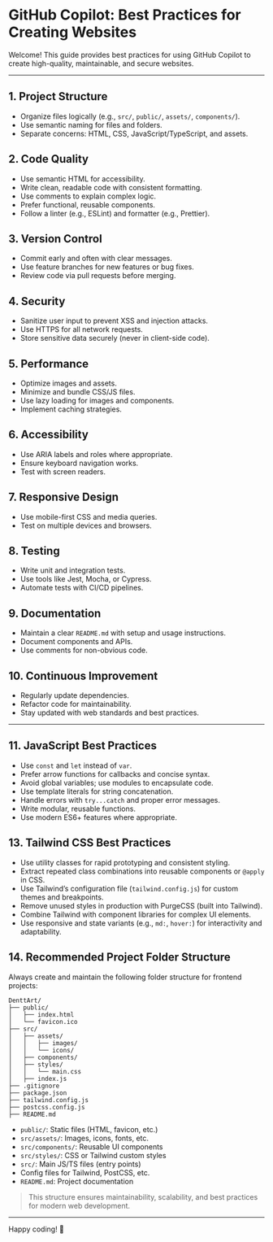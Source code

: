 # GitHub Copilot: Best Practices for Creating Websites

Welcome! This guide provides best practices for using GitHub Copilot to create high-quality, maintainable, and secure websites.

---

## 1. **Project Structure**

- Organize files logically (e.g., `src/`, `public/`, `assets/`, `components/`).
- Use semantic naming for files and folders.
- Separate concerns: HTML, CSS, JavaScript/TypeScript, and assets.

## 2. **Code Quality**

- Use semantic HTML for accessibility.
- Write clean, readable code with consistent formatting.
- Use comments to explain complex logic.
- Prefer functional, reusable components.
- Follow a linter (e.g., ESLint) and formatter (e.g., Prettier).

## 3. **Version Control**

- Commit early and often with clear messages.
- Use feature branches for new features or bug fixes.
- Review code via pull requests before merging.

## 4. **Security**

- Sanitize user input to prevent XSS and injection attacks.
- Use HTTPS for all network requests.
- Store sensitive data securely (never in client-side code).

## 5. **Performance**

- Optimize images and assets.
- Minimize and bundle CSS/JS files.
- Use lazy loading for images and components.
- Implement caching strategies.

## 6. **Accessibility**

- Use ARIA labels and roles where appropriate.
- Ensure keyboard navigation works.
- Test with screen readers.

## 7. **Responsive Design**

- Use mobile-first CSS and media queries.
- Test on multiple devices and browsers.

## 8. **Testing**

- Write unit and integration tests.
- Use tools like Jest, Mocha, or Cypress.
- Automate tests with CI/CD pipelines.

## 9. **Documentation**

- Maintain a clear `README.md` with setup and usage instructions.
- Document components and APIs.
- Use comments for non-obvious code.

## 10. **Continuous Improvement**

- Regularly update dependencies.
- Refactor code for maintainability.
- Stay updated with web standards and best practices.

---

## 11. **JavaScript Best Practices**

- Use `const` and `let` instead of `var`.
- Prefer arrow functions for callbacks and concise syntax.
- Avoid global variables; use modules to encapsulate code.
- Use template literals for string concatenation.
- Handle errors with `try...catch` and proper error messages.
- Write modular, reusable functions.
- Use modern ES6+ features where appropriate.

## 13. **Tailwind CSS Best Practices**

- Use utility classes for rapid prototyping and consistent styling.
- Extract repeated class combinations into reusable components or `@apply` in CSS.
- Use Tailwind’s configuration file (`tailwind.config.js`) for custom themes and breakpoints.
- Remove unused styles in production with PurgeCSS (built into Tailwind).
- Combine Tailwind with component libraries for complex UI elements.
- Use responsive and state variants (e.g., `md:`, `hover:`) for interactivity and adaptability.

## 14. **Recommended Project Folder Structure**

Always create and maintain the following folder structure for frontend projects:

```
DenttArt/
├── public/
│   ├── index.html
│   └── favicon.ico
├── src/
│   ├── assets/
│   │   ├── images/
│   │   └── icons/
│   ├── components/
│   ├── styles/
│   │   └── main.css
│   ├── index.js
├── .gitignore
├── package.json
├── tailwind.config.js
├── postcss.config.js
├── README.md
```

- `public/`: Static files (HTML, favicon, etc.)
- `src/assets/`: Images, icons, fonts, etc.
- `src/components/`: Reusable UI components
- `src/styles/`: CSS or Tailwind custom styles
- `src/`: Main JS/TS files (entry points)
- Config files for Tailwind, PostCSS, etc.
- `README.md`: Project documentation

> This structure ensures maintainability, scalability, and best practices for modern web development.

---

Happy coding! 🚀